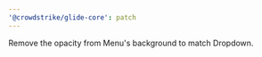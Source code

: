 ```yaml
---
'@crowdstrike/glide-core': patch
---
```


Remove the opacity from Menu's background to match Dropdown.
